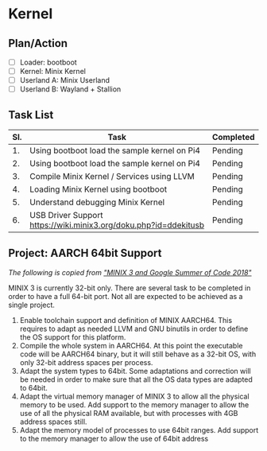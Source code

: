 # Kernel

## Plan/Action
- [ ] Loader: bootboot
- [ ] Kernel: Minix Kernel
- [ ] Userland A: Minix Userland
- [ ] Userland B: Wayland + Stallion

## Task List
|Sl. | Task | Completed
|----|------------ | -------------
|1.|Using bootboot load the sample kernel on Pi4|Pending
|2.|Using bootboot load the sample kernel on Pi4|Pending
|3.|Compile Minix Kernel / Services using LLVM|Pending
|4.|Loading Minix Kernel using bootboot|Pending
|5.|Understand debugging Minix Kernel|Pending
|6.|USB Driver Support https://wiki.minix3.org/doku.php?id=ddekitusb|Pending


## Project: AARCH 64bit Support
_The following is copied from ["MINIX 3 and Google Summer of Code 2018"](https://wiki.minix3.org/doku.php?id=soc:2018:start)_

MINIX 3 is currently 32-bit only. There are several task to be completed in order to have a full 64-bit port. Not all are expected to be achieved as a single project.
1. Enable toolchain support and definition of MINIX AARCH64. This requires to adapt as needed LLVM and GNU binutils in order to define the OS support for this platform.
2. Compile the whole system in AARCH64. At this point the executable code will be AARCH64 binary, but it will still behave as a 32-bit OS, with only 32-bit address spaces per process.
3. Adapt the system types to 64bit. Some adaptations and correction will be needed in order to make sure that all the OS data types are adapted to 64bit.
4. Adapt the virtual memory manager of MINIX 3 to allow all the physical memory to be used. Add support to the memory manager to allow the use of all the physical RAM available, but with processes with 4GB address spaces still.
5. Adapt the memory model of processes to use 64bit ranges. Add support to the memory manager to allow the use of 64bit address
